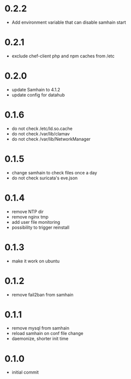 # 0.2.2
- Add environment variable that can disable samhain start

# 0.2.1
- exclude chef-client php and npm caches from /etc

# 0.2.0
- update Samhain to 4.1.2
- update config for datahub

# 0.1.6
- do not check /etc/ld.so.cache
- do not check /var/lib/clamav
- do not check /var/lib/NetworkManager

# 0.1.5
- change samhain to check files once a day
- do not check suricata's eve.json

# 0.1.4
- remove NTP dir
- remove nginx tmp
- add user file monitoring
- possibility to trigger reinstall

# 0.1.3
- make it work on ubuntu

# 0.1.2
- remove fail2ban from samhain

# 0.1.1
- remove mysql from samhain
- reload samhain on conf file change
- daemonize, shorter init time

# 0.1.0
- initial commit
